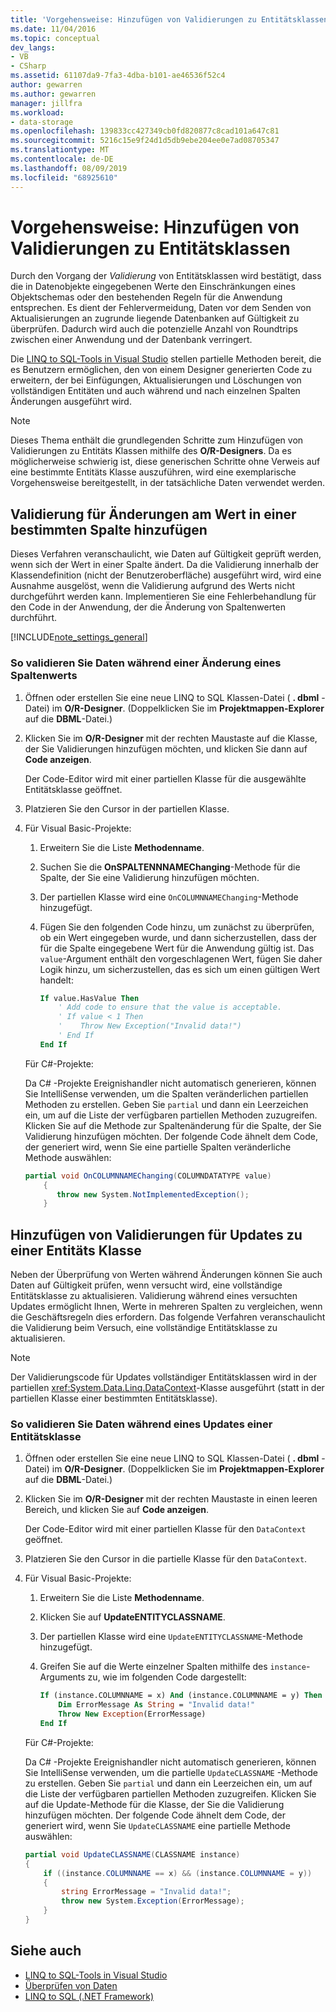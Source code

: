 ```yaml
---
title: 'Vorgehensweise: Hinzufügen von Validierungen zu Entitätsklassen'
ms.date: 11/04/2016
ms.topic: conceptual
dev_langs:
- VB
- CSharp
ms.assetid: 61107da9-7fa3-4dba-b101-ae46536f52c4
author: gewarren
ms.author: gewarren
manager: jillfra
ms.workload:
- data-storage
ms.openlocfilehash: 139833cc427349cb0fd820877c8cad101a647c81
ms.sourcegitcommit: 5216c15e9f24d1d5db9ebe204ee0e7ad08705347
ms.translationtype: MT
ms.contentlocale: de-DE
ms.lasthandoff: 08/09/2019
ms.locfileid: "68925610"
---
```

# <a name="how-to-add-validation-to-entity-classes"></a>Vorgehensweise: Hinzufügen von Validierungen zu Entitätsklassen
Durch den Vorgang der *Validierung* von Entitätsklassen wird bestätigt, dass die in Datenobjekte eingegebenen Werte den Einschränkungen eines Objektschemas oder den bestehenden Regeln für die Anwendung entsprechen. Es dient der Fehlervermeidung, Daten vor dem Senden von Aktualisierungen an zugrunde liegende Datenbanken auf Gültigkeit zu überprüfen. Dadurch wird auch die potenzielle Anzahl von Roundtrips zwischen einer Anwendung und der Datenbank verringert.

Die [LINQ to SQL-Tools in Visual Studio](../data-tools/linq-to-sql-tools-in-visual-studio2.md) stellen partielle Methoden bereit, die es Benutzern ermöglichen, den von einem Designer generierten Code zu erweitern, der bei Einfügungen, Aktualisierungen und Löschungen von vollständigen Entitäten und auch während und nach einzelnen Spalten Änderungen ausgeführt wird.

> [!NOTE]
> Dieses Thema enthält die grundlegenden Schritte zum Hinzufügen von Validierungen zu Entitäts Klassen mithilfe des **O/R-Designers**. Da es möglicherweise schwierig ist, diese generischen Schritte ohne Verweis auf eine bestimmte Entitäts Klasse auszuführen, wird eine exemplarische Vorgehensweise bereitgestellt, in der tatsächliche Daten verwendet werden.

## <a name="add-validation-for-changes-to-the-value-in-a-specific-column"></a>Validierung für Änderungen am Wert in einer bestimmten Spalte hinzufügen
Dieses Verfahren veranschaulicht, wie Daten auf Gültigkeit geprüft werden, wenn sich der Wert in einer Spalte ändert. Da die Validierung innerhalb der Klassendefinition (nicht der Benutzeroberfläche) ausgeführt wird, wird eine Ausnahme ausgelöst, wenn die Validierung aufgrund des Werts nicht durchgeführt werden kann. Implementieren Sie eine Fehlerbehandlung für den Code in der Anwendung, der die Änderung von Spaltenwerten durchführt.

[!INCLUDE[note_settings_general](../data-tools/includes/note_settings_general_md.md)]

### <a name="to-validate-data-during-a-columns-value-change"></a>So validieren Sie Daten während einer Änderung eines Spaltenwerts

1. Öffnen oder erstellen Sie eine neue LINQ to SQL Klassen-Datei ( **. dbml** -Datei) im **O/R-Designer**. (Doppelklicken Sie im **Projektmappen-Explorer** auf die **DBML**-Datei.)

2. Klicken Sie im **O/R-Designer** mit der rechten Maustaste auf die Klasse, der Sie Validierungen hinzufügen möchten, und klicken Sie dann auf **Code anzeigen**.

     Der Code-Editor wird mit einer partiellen Klasse für die ausgewählte Entitätsklasse geöffnet.

3. Platzieren Sie den Cursor in der partiellen Klasse.

4. Für Visual Basic-Projekte:

    1. Erweitern Sie die Liste **Methodenname**.

    2. Suchen Sie die **OnSPALTENNNAMEChanging**-Methode für die Spalte, der Sie eine Validierung hinzufügen möchten.

    3. Der partiellen Klasse wird eine `OnCOLUMNNAMEChanging`-Methode hinzugefügt.

    4. Fügen Sie den folgenden Code hinzu, um zunächst zu überprüfen, ob ein Wert eingegeben wurde, und dann sicherzustellen, dass der für die Spalte eingegebene Wert für die Anwendung gültig ist. Das `value`-Argument enthält den vorgeschlagenen Wert, fügen Sie daher Logik hinzu, um sicherzustellen, das es sich um einen gültigen Wert handelt:

        ```vb
        If value.HasValue Then
            ' Add code to ensure that the value is acceptable.
            ' If value < 1 Then
            '    Throw New Exception("Invalid data!")
            ' End If
        End If
        ```

    Für C#-Projekte:

    Da C# -Projekte Ereignishandler nicht automatisch generieren, können Sie IntelliSense verwenden, um die Spalten veränderlichen partiellen Methoden zu erstellen. Geben Sie `partial` und dann ein Leerzeichen ein, um auf die Liste der verfügbaren partiellen Methoden zuzugreifen. Klicken Sie auf die Methode zur Spaltenänderung für die Spalte, der Sie Validierung hinzufügen möchten. Der folgende Code ähnelt dem Code, der generiert wird, wenn Sie eine partielle Spalten veränderliche Methode auswählen:

    ```csharp
    partial void OnCOLUMNNAMEChanging(COLUMNDATATYPE value)
        {
           throw new System.NotImplementedException();
        }
    ```

## <a name="add-validation-for-updates-to-an-entity-class"></a>Hinzufügen von Validierungen für Updates zu einer Entitäts Klasse
Neben der Überprüfung von Werten während Änderungen können Sie auch Daten auf Gültigkeit prüfen, wenn versucht wird, eine vollständige Entitätsklasse zu aktualisieren. Validierung während eines versuchten Updates ermöglicht Ihnen, Werte in mehreren Spalten zu vergleichen, wenn die Geschäftsregeln dies erfordern. Das folgende Verfahren veranschaulicht die Validierung beim Versuch, eine vollständige Entitätsklasse zu aktualisieren.

> [!NOTE]
> Der Validierungscode für Updates vollständiger Entitätsklassen wird in der partiellen <xref:System.Data.Linq.DataContext>-Klasse ausgeführt (statt in der partiellen Klasse einer bestimmten Entitätsklasse).

### <a name="to-validate-data-during-an-update-to-an-entity-class"></a>So validieren Sie Daten während eines Updates einer Entitätsklasse

1. Öffnen oder erstellen Sie eine neue LINQ to SQL Klassen-Datei ( **. dbml** -Datei) im **O/R-Designer**. (Doppelklicken Sie im **Projektmappen-Explorer** auf die **DBML**-Datei.)

2. Klicken Sie im **O/R-Designer** mit der rechten Maustaste in einen leeren Bereich, und klicken Sie auf **Code anzeigen**.

     Der Code-Editor wird mit einer partiellen Klasse für den `DataContext` geöffnet.

3. Platzieren Sie den Cursor in die partielle Klasse für den `DataContext`.

4. Für Visual Basic-Projekte:

    1. Erweitern Sie die Liste **Methodenname**.

    2. Klicken Sie auf **UpdateENTITYCLASSNAME**.

    3. Der partiellen Klasse wird eine `UpdateENTITYCLASSNAME`-Methode hinzugefügt.

    4. Greifen Sie auf die Werte einzelner Spalten mithilfe des `instance`-Arguments zu, wie im folgenden Code dargestellt:

        ```vb
        If (instance.COLUMNNAME = x) And (instance.COLUMNNAME = y) Then
            Dim ErrorMessage As String = "Invalid data!"
            Throw New Exception(ErrorMessage)
        End If
        ```

    Für C#-Projekte:

    Da C# -Projekte Ereignishandler nicht automatisch generieren, können Sie IntelliSense verwenden, um die partielle `UpdateCLASSNAME` -Methode zu erstellen. Geben Sie `partial` und dann ein Leerzeichen ein, um auf die Liste der verfügbaren partiellen Methoden zuzugreifen. Klicken Sie auf die Update-Methode für die Klasse, der Sie die Validierung hinzufügen möchten. Der folgende Code ähnelt dem Code, der generiert wird, wenn Sie `UpdateCLASSNAME` eine partielle Methode auswählen:

    ```csharp
    partial void UpdateCLASSNAME(CLASSNAME instance)
    {
        if ((instance.COLUMNNAME == x) && (instance.COLUMNNAME = y))
        {
            string ErrorMessage = "Invalid data!";
            throw new System.Exception(ErrorMessage);
        }
    }
    ```

## <a name="see-also"></a>Siehe auch

- [LINQ to SQL-Tools in Visual Studio](../data-tools/linq-to-sql-tools-in-visual-studio2.md)
- [Überprüfen von Daten](../data-tools/validate-data-in-datasets.md)
- [LINQ to SQL (.NET Framework)](/dotnet/framework/data/adonet/sql/linq/index)